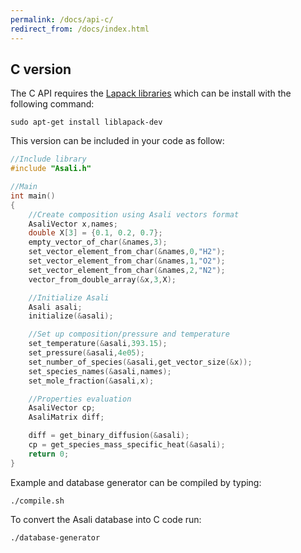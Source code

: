 ```yaml
---
permalink: /docs/api-c/
redirect_from: /docs/index.html
---
```


## **C version**
The C API requires the [Lapack libraries](http://www.netlib.org/lapack/) which can be install with the following command:

```
sudo apt-get install liblapack-dev
```  

This version can be included in your code as follow:  
```c
//Include library
#include "Asali.h"

//Main
int main()
{
    //Create composition using Asali vectors format
    AsaliVector x,names;
    double X[3] = {0.1, 0.2, 0.7};
    empty_vector_of_char(&names,3);
    set_vector_element_from_char(&names,0,"H2");
    set_vector_element_from_char(&names,1,"O2");
    set_vector_element_from_char(&names,2,"N2");
    vector_from_double_array(&x,3,X);

    //Initialize Asali
    Asali asali;
    initialize(&asali);

    //Set up composition/pressure and temperature
    set_temperature(&asali,393.15);
    set_pressure(&asali,4e05);
    set_number_of_species(&asali,get_vector_size(&x));
    set_species_names(&asali,names);
    set_mole_fraction(&asali,x);

    //Properties evaluation
    AsaliVector cp;
    AsaliMatrix diff;

    diff = get_binary_diffusion(&asali);
    cp = get_species_mass_specific_heat(&asali);
    return 0;
}
```
Example and database generator can be compiled by typing:
```
./compile.sh
```

To convert the Asali database into C code run:
```
./database-generator
```